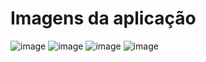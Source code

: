 # Imagens da aplicação

![image](https://github.com/feliipenevesnow/Ponto-Flutuante/assets/65624371/3988762d-bd7b-4d19-9505-b464d707840e)
![image](https://github.com/feliipenevesnow/Ponto-Flutuante/assets/65624371/f06d5ed5-a6f6-4c89-82c9-df99b4263e95)
![image](https://github.com/feliipenevesnow/Ponto-Flutuante/assets/65624371/89689731-5a0c-4a8a-a768-acd4ab85bd1c)
![image](https://github.com/feliipenevesnow/Ponto-Flutuante/assets/65624371/31889e20-a390-45c8-8dbb-8958f46510e0)
